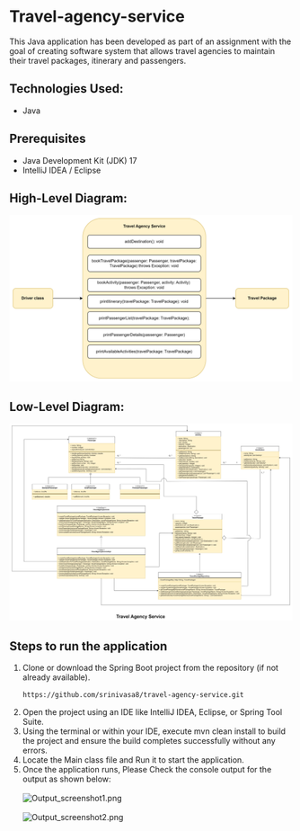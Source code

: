 # Travel-agency-service

This Java application has been developed as part of an assignment with the goal of creating software system that allows travel agencies to maintain their travel packages, itinerary and passengers.


## Technologies Used:
- 	Java

## Prerequisites

- Java Development Kit (JDK) 17
- IntelliJ IDEA / Eclipse

## High-Level Diagram:

![img_2.png](img_2.png)

## Low-Level Diagram:

![LLD.png](LLD.png)

## Steps to run the application
1. Clone or download the Spring Boot project from the repository (if not already available).    
   ```bash
   https://github.com/srinivasa8/travel-agency-service.git
2.	Open the project using an IDE like IntelliJ IDEA, Eclipse, or Spring Tool Suite.
3. Using the terminal or within your IDE, execute mvn clean install to build the project and ensure the build completes successfully without any errors.
4. Locate the Main class file and Run it to start the application.
5. Once the application runs, Please Check the console output for the output as shown below:  
   <br>
   ![Output_screenshot1.png](Output_screenshot1.png)  
   <br>
   ![Output_screenshot2.png](Output_screenshot2.png)